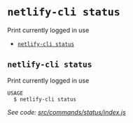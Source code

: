 `netlify-cli status`
====================

Print currently logged in use

* [`netlify-cli status`](#netlify-cli-status)

## `netlify-cli status`

Print currently logged in use

```
USAGE
  $ netlify-cli status
```

_See code: [src/commands/status/index.js](https://github.com/netlify/cli/blob/v2.0.0-alpha.2/src/commands/status/index.js)_
